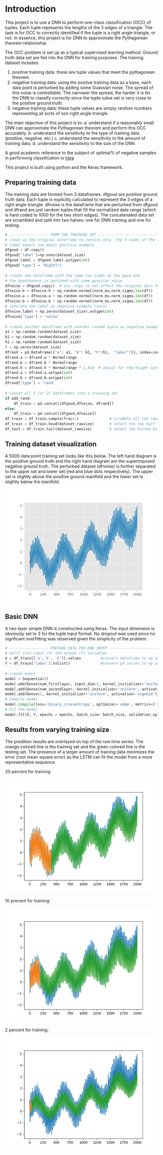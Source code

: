 # Introduction

This project is to use a DNN to perform one-class classification (OCC) of tuples.  Each tuple represents the lengths of the 3 edges of a triangle.  The task is for OCC to correctly identified if the tuple is a right angle triangle, or not. In essence, this project is for DNN to approximate the Pythagorean theorem relationship. 

The OCC problem is set up as a typical supervised learning method.  Ground truth data set are fed into the DNN for training purposes. The training dataset includes:

1.  positive training data: these are tuple values that meet the pythagorean theorem.
2.  negative training data: using the positve training data as a base, each data point is perturbed by adding some Guassian noise.  The spread of this noise is controllable.  The narrower the spread, the harder it is for the DNN to classify correctly since the tuple value set is very close to the positive ground truth. 
3.  negative training data: these tuple values are simply random numbers representing all sorts of non right angle triangle. 

The main objective of this project is to:
a. understand if a reasonably small DNN can approximate the Pythagorean theorem and perform this OCC accurately.
b. understand the sensitivity to the type of training data (positive, negative, etc.)
c. understand the sensitivity to the amount of training data.
d. understand the sensitivity to the size of the DNN 

A good academic reference to the subject of optimal% of negative samples in performing classification is [here](https://www.researchgate.net/publication/229039329_Determining_the_optimal_percent_of_negative_examples_used_in_training_the_multilayer_perceptron_neural_networks)

This project is built using python and the Keras framework. 

## Preparing training data

The training data are formed from 3 dataframes.  dfgood are positive ground truth data. Each tuple is explicitly calculated to represent the 3 edges of a right angle triangle.  dfnoise is the dataframe that are perturbed from dfgood and dfrand are just random tuples that fill the normalized data range (which is hard coded to 1000 for the two short edges). The concatenated data set are scrambled and split into two halves: one for DNN training and one for testing.  

```python
# ------------------ FORM THE TRAINING SET -----------------------------------------
# clean up the original dataframe to contain only  the 3 sides of the triangle
# label equals one means positive example
dfgood = df.copy()
dfgood['label']=np.ones(dataset_size)
dfgood.label = dfgood.label.astype(int)
dfgood['type'] = 'RightTri'

# create new dataframe with the same two sides as the good one. 
# the hypothenous is pertubed with some guassian noise
dfnoise = dfgood.copy()  # use .copy to not affect the original data frame
dfnoise.h = dfnoise.h + np.random.normal(norm_mu,norm_sigma,len(df))
dfnoise.a = dfnoise.a + np.random.normal(norm_mu,norm_sigma,len(df))
dfnoise.b = dfnoise.b + np.random.normal(norm_mu,norm_sigma,len(df))
# indicate the label as negative example (zero)
dfnoise.label = np.zeros(dataset_size).astype(int)
dfnoise['type'] = 'noise'

# create another dataframe with another random tuple as negative example
a1 = np.random.random(dataset_size)
b1 = np.random.random(dataset_size)
h1 = np.random.random(dataset_size)
l = np.zeros(dataset_size)
dfrand = pd.DataFrame({"a": a1, "b": b1, "h":h1,  "label":l}, index=index)
dfrand.a = dfrand.a * Normalrange
dfrand.b = dfrand.b * Normalrange
dfrand.h = dfrand.h * Normalrange * 1.414  # adjust for the height spread
dfrand.a = dfrand.a.astype(int)
dfrand.b = dfrand.b.astype(int)
dfrand['type'] = 'rand'

# Concat all 3 (or 2) dataframes into a training set
if add_rand:
	df_train = pd.concat([dfgood,dfnoise, dfrand])  
else:
	df_train = pd.concat([dfgood,dfnoise])
df_train = df_train.sample(frac=1) 				# scramble all the rows
df_train = df_train.head(dataset_rawsize) 		# select the top half for training
df_test = df_train.tail(dataset_rawsize)  		# select the bottom half for testing

```


## Training dataset visualization

A 5000 data point training set looks like this below. The left hand diagram is the positive ground truth and the right hand diagram are the superimposed negative ground truth.  The perturbed dataset (dfnoise) is further separated to the upper set and lower set (red and blue dots respectively).  The upper set is slightly above the positive ground manifold and the lower set is slightly below the manifold. 

![image of raw ts](https://github.com/dennylslee/time-series-LSTM/blob/master/cos-rawTS.png)

## Basic DNN 

A two layer simple DNN is constructed using Keras. The input dimension is obviously set to 3 for the tuple input format.  No dropout was used since no signficant overfitting was observed given the simplicity of the problem.


```python
# ------------------ PREPARE DATA FOR DNN INPUT -----------------------------------------
# split into input (X) and output (Y) variables
X = df_train[['a','b', 'h']].values 		#convert dataframe to np array for Keras
Y = df_train['label'].tolist() 				#convert pd series to np array for Keras

# create model
model = Sequential()
model.add(Dense(num_firstlayer, input_dim=3, kernel_initializer='uniform', activation='relu'))
model.add(Dense(num_secondlayer, kernel_initializer='uniform', activation='relu'))
model.add(Dense(1, kernel_initializer='uniform', activation='sigmoid'))
# Compile model
model.compile(loss='binary_crossentropy', optimizer='adam', metrics=['accuracy'])
# Fit the model
model.fit(X, Y, epochs = epochs, batch_size= batch_size, validation_split = train_test_split, verbose=2)

```

## Results from varying training size

The predition results are overlayed on top of the raw time series.  The orange colored line is the training set and the green colored line is the testing set. The presence of a larger amount of training data minimizes the error (root mean square error) as the LSTM can fit the model from a more representative sequence. 

20 percent for training:

![image of 20pct training](https://github.com/dennylslee/time-series-LSTM/blob/master/cos-testresult-20pct-training.png)

10 precent for training:

![image of 10pct training](https://github.com/dennylslee/time-series-LSTM/blob/master/cos-testresult-10pct-training.png)

2 percent for training:

![image of 2pct training](https://github.com/dennylslee/time-series-LSTM/blob/master/cos-testresult-2pct-training.png)

